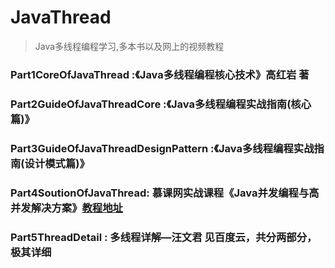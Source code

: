 # JavaThread
> Java多线程编程学习,多本书以及网上的视频教程

### Part1CoreOfJavaThread :《Java多线程编程核心技术》高红岩 著

### Part2GuideOfJavaThreadCore :《Java多线程编程实战指南(核心篇)》

### Part3GuideOfJavaThreadDesignPattern :《Java多线程编程实战指南(设计模式篇)》

### Part4SoutionOfJavaThread: 慕课网实战课程《Java并发编程与高并发解决方案》[教程地址](https://coding.imooc.com/class/195.html)

### Part5ThreadDetail : 多线程详解—汪文君  见百度云，共分两部分，极其详细

